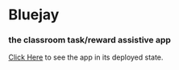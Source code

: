 # Bluejay

### the classroom task/reward assistive app

[Click Here](http://classroom-bluejay.herokuapp.com/) to see the app in its deployed state.

